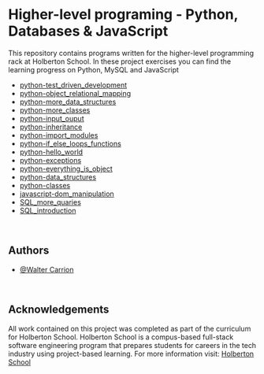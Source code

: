 # Higher-level programing - Python, Databases & JavaScript

This repository contains programs written for the higher-level programming rack at Holberton School. In these project exercises you can find the learning progress on Python, MySQL and JavaScript

- [python-test_driven_development](https://github.com/Scopecr/holbertonschool-higher_level_programming/tree/main/python-test_driven_development)
- [python-object_relational_mapping](https://github.com/Scopecr/holbertonschool-higher_level_programming/tree/main/python-object_relational_mapping)
- [python-more_data_structures](https://github.com/Scopecr/holbertonschool-higher_level_programming/tree/main/python-more_data_structures)
- [python-more_classes](https://github.com/Scopecr/holbertonschool-higher_level_programming/tree/main/python-more_classes)
- [python-input_ouput](https://github.com/Scopecr/holbertonschool-higher_level_programming/tree/main/python-input_output)
- [python-inheritance](https://github.com/Scopecr/holbertonschool-higher_level_programming/tree/main/python-inheritance)
- [python-import_modules](https://github.com/Scopecr/holbertonschool-higher_level_programming/tree/main/python-import_modules)
- [python-if_else_loops_functions](https://github.com/Scopecr/holbertonschool-higher_level_programming/tree/main/python-if_else_loops_functions)
- [python-hello_world](https://github.com/Scopecr/holbertonschool-higher_level_programming/tree/main/python-hello_world)
- [python-exceptions](https://github.com/Scopecr/holbertonschool-higher_level_programming/tree/main/python-exceptions)
- [python-everything_is_object](https://github.com/Scopecr/holbertonschool-higher_level_programming/tree/main/python-everything_is_object)
- [python-data_structures](https://github.com/Scopecr/holbertonschool-higher_level_programming/tree/main/python-data_structures)
- [python-classes](https://github.com/Scopecr/holbertonschool-higher_level_programming/tree/main/python-classes)
- [javascript-dom_manipulation](https://github.com/Scopecr/holbertonschool-higher_level_programming/tree/main/javascript-dom_manipulation)
- [SQL_more_quaries](https://github.com/Scopecr/holbertonschool-higher_level_programming/tree/main/SQL_more_queries)
- [SQL_introduction](https://github.com/Scopecr/holbertonschool-higher_level_programming/tree/main/SQL_introduction)
<br>
  
## Authors

- [@Walter Carrion](https://github.com/Scopecr)
<br>

## Acknowledgements

All work contained on this project was completed as part of the curriculum for  Holberton School.
Holberton School is a compus-based full-stack software engineering program that prepares students for careers in the tech industry using project-based learning. For more information visit: [Holberton School](https://holbertonschoolpr.com/EN/foundation.html)
